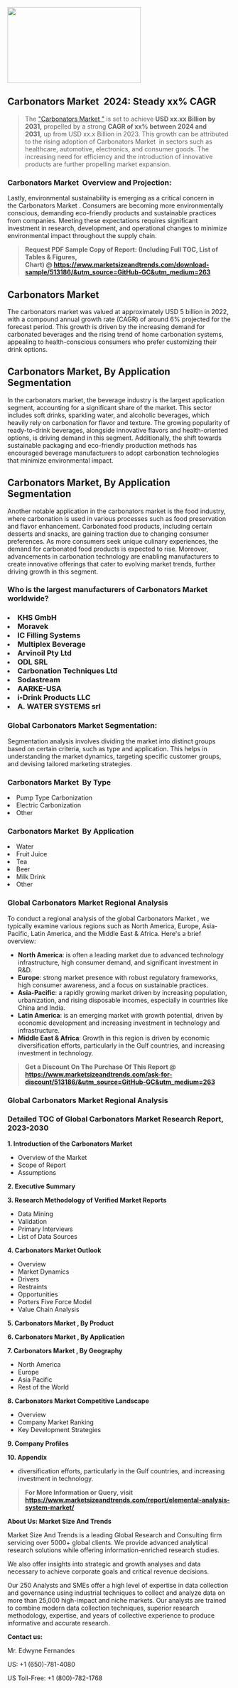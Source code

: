 <p><img class="alignnone size-medium wp-image-20088" src="https://ffe5etoiles.com/wp-content/uploads/2024/12/MST1-300x171.png" alt="" width="300" height="171" /></p><h2 id="ember46" class="ember-view reader-text-block__heading-2">Carbonators Market &nbsp;2024: Steady&nbsp;xx% CAGR</h2><blockquote id="ember47" class="ember-view reader-text-block__blockquote">The&nbsp;<a class="app-aware-link " href="https://www.marketsizeandtrends.com/download-sample/513186/&utm_source=GitHub-GC&utm_medium=263" target="_blank" data-test-app-aware-link="">"Carbonators Market "</a>&nbsp;is set to achieve&nbsp;<strong>USD&nbsp;xx.xx&nbsp;Billion by 2031,</strong>&nbsp;propelled by a strong&nbsp;<strong>CAGR of&nbsp;xx% between 2024 and 2031,</strong>&nbsp;up from USD xx.x Billion in 2023. This growth can be attributed to the rising adoption of&nbsp;Carbonators Market &nbsp;in sectors such as healthcare, automotive, electronics, and consumer goods. The increasing need for efficiency and the introduction of innovative products are further propelling market expansion.</blockquote><h3 id="ember48" class="ember-view reader-text-block__heading-3">Carbonators Market &nbsp;Overview and Projection:</h3><p id="ember49" class="ember-view reader-text-block__paragraph">Lastly, environmental sustainability is emerging as a critical concern in the&nbsp;Carbonators Market . Consumers are becoming more environmentally conscious, demanding eco-friendly products and sustainable practices from companies. Meeting these expectations requires significant investment in research, development, and operational changes to minimize environmental impact throughout the supply chain.</p><blockquote id="ember50" class="ember-view reader-text-block__blockquote"><strong>Request PDF Sample Copy of Report: (Including Full TOC, List of Tables &amp; Figures, Chart)&nbsp;@&nbsp;<strong><a href="https://www.marketsizeandtrends.com/download-sample/513186/&utm_source=GitHub-GC&utm_medium=263" target="_blank">https://www.marketsizeandtrends.com/download-sample/513186/&utm_source=GitHub-GC&utm_medium=263</a></strong></strong></blockquote><h3 class=""> <h2>Carbonators Market</h2><p>The carbonators market was valued at approximately USD 5 billion in 2022, with a compound annual growth rate (CAGR) of around 6% projected for the forecast period. This growth is driven by the increasing demand for carbonated beverages and the rising trend of home carbonation systems, appealing to health-conscious consumers who prefer customizing their drink options.</p><h2>Carbonators Market, By Application Segmentation</h2><p>In the carbonators market, the beverage industry is the largest application segment, accounting for a significant share of the market. This sector includes soft drinks, sparkling water, and alcoholic beverages, which heavily rely on carbonation for flavor and texture. The growing popularity of ready-to-drink beverages, alongside innovative flavors and health-oriented options, is driving demand in this segment. Additionally, the shift towards sustainable packaging and eco-friendly production methods has encouraged beverage manufacturers to adopt carbonation technologies that minimize environmental impact.</p><h2>Carbonators Market, By Application Segmentation</h2><p>Another notable application in the carbonators market is the food industry, where carbonation is used in various processes such as food preservation and flavor enhancement. Carbonated food products, including certain desserts and snacks, are gaining traction due to changing consumer preferences. As more consumers seek unique culinary experiences, the demand for carbonated food products is expected to rise. Moreover, advancements in carbonation technology are enabling manufacturers to create innovative offerings that cater to evolving market trends, further driving growth in this segment.</p></h3><h3 id="" class="">Who is the largest manufacturers of&nbsp;Carbonators Market worldwide?</h3><h3 class=""></Li><Li>KHS GmbH</Li><Li> Moravek</Li><Li> IC Filling Systems</Li><Li> Multiplex Beverage</Li><Li> Arvinoil Pty Ltd</Li><Li> ODL SRL</Li><Li> Carbonation Techniques Ltd</Li><Li> Sodastream</Li><Li> AARKE-USA</Li><Li> i-Drink Products LLC</Li><Li> A. WATER SYSTEMS srl</h3><h3 id="ember53" class="ember-view reader-text-block__heading-3">Global&nbsp;Carbonators Market Segmentation:</h3><p id="ember54" class="ember-view reader-text-block__paragraph">Segmentation analysis involves dividing the market into distinct groups based on certain criteria, such as type and application. This helps in understanding the market dynamics, targeting specific customer groups, and devising tailored marketing strategies.</p><h3 id="" class="">Carbonators Market &nbsp;By Type</h3><p></Li><Li>Pump Type Carbonization</Li><Li> Electric Carbonization</Li><Li> Other</p><h3 id="" class="">Carbonators Market &nbsp;By Application</h3><p class=""></Li><Li>Water</Li><Li> Fruit Juice</Li><Li> Tea</Li><Li> Beer</Li><Li> Milk Drink</Li><Li> Other</p><h3 id="ember62" class="ember-view reader-text-block__heading-3">Global Carbonators Market Regional Analysis</h3><p id="ember63" class="ember-view reader-text-block__paragraph">To conduct a regional analysis of the global Carbonators Market , we typically examine various regions such as North America, Europe, Asia-Pacific, Latin America, and the Middle East &amp; Africa. Here's a brief overview:</p><ul><li><strong>North America</strong>: is often a leading market due to advanced technology infrastructure, high consumer demand, and significant investment in R&amp;D.</li><li><strong>Europe</strong>: strong market presence with robust regulatory frameworks, high consumer awareness, and a focus on sustainable practices.</li><li><strong>Asia-Pacific</strong>: a rapidly growing market driven by increasing population, urbanization, and rising disposable incomes, especially in countries like China and India.</li><li><strong>Latin America</strong>: is an emerging market with growth potential, driven by economic development and increasing investment in technology and infrastructure.</li><li><strong>Middle East &amp; Africa</strong>: Growth in this region is driven by economic diversification efforts, particularly in the Gulf countries, and increasing investment in technology.</li></ul><blockquote id="ember61" class="ember-view reader-text-block__blockquote"><strong>Get a Discount On The Purchase Of This Report @ <strong><a href="https://html-cleaner.com/" target="">https://www.marketsizeandtrends.com/ask-for-discount/513186/&utm_source=GitHub-GC&utm_medium=263</a></strong></strong></blockquote><h3 id="ember62" class="ember-view reader-text-block__heading-3">Global Carbonators Market Regional Analysis</h3><h3 id="" class="">Detailed TOC of Global Carbonators Market Research Report, 2023-2030</h3><p id="" class=""><strong>1. Introduction of the Carbonators Market </strong></p><ul><li>Overview of the Market</li><li>Scope of Report</li><li>Assumptions</li></ul><p id="" class=""><strong>2. Executive Summary</strong></p><p id="" class=""><strong>3. Research Methodology of Verified Market Reports</strong></p><ul><li>Data Mining</li><li>Validation</li><li>Primary Interviews</li><li>List of Data Sources</li></ul><p id="" class=""><strong>4. Carbonators Market Outlook</strong></p><ul><li>Overview</li><li>Market Dynamics</li><li>Drivers</li><li>Restraints</li><li>Opportunities</li><li>Porters Five Force Model</li><li>Value Chain Analysis</li></ul><p id="" class=""><strong>5. Carbonators Market , By Product</strong></p><p id="" class=""><strong>6. Carbonators Market , By Application</strong></p><p id="" class=""><strong>7. Carbonators Market , By Geography</strong></p><ul><li>North America</li><li>Europe</li><li>Asia Pacific</li><li>Rest of the World</li></ul><p id="" class=""><strong>8. Carbonators Market Competitive Landscape</strong></p><ul><li>Overview</li><li>Company Market Ranking</li><li>Key Development Strategies</li></ul><p id="" class=""><strong>9. Company Profiles</strong></p><p id="" class=""><strong>10. Appendix</strong></p><ul><li>diversification efforts, particularly in the Gulf countries, and increasing investment in technology.</li></ul><blockquote id="ember65" class="ember-view reader-text-block__blockquote"><strong>For More Information or Query, visit <strong><strong><a href="https://html-cleaner.com/" target="">https://www.marketsizeandtrends.com/report/elemental-analysis-system-market/</a></strong></strong></strong></blockquote><p id="" class=""><strong>About Us: Market Size And Trends</strong></p><p id="" class="">Market Size And Trends is a leading Global Research and Consulting firm servicing over 5000+ global clients. We provide advanced analytical research solutions while offering information-enriched research studies.</p><p id="" class="">We also offer insights into strategic and growth analyses and data necessary to achieve corporate goals and critical revenue decisions.</p><p id="" class="">Our 250 Analysts and SMEs offer a high level of expertise in data collection and governance using industrial techniques to collect and analyze data on more than 25,000 high-impact and niche markets. Our analysts are trained to combine modern data collection techniques, superior research methodology, expertise, and years of collective experience to produce informative and accurate research.</p><p id="" class=""><strong>Contact us:</strong></p><p id="" class="">Mr. Edwyne Fernandes</p><p id="" class="">US: +1 (650)-781-4080</p><p id="" class="">US Toll-Free: +1 (800)-782-1768</p>
